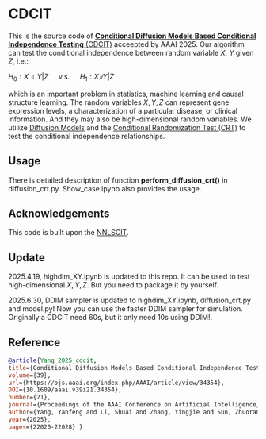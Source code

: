 # CDCIT
This is the source code of [**Conditional Diffusion Models Based Conditional Independence Testing** (CDCIT)](https://arxiv.org/abs/2412.11744) acceepted by AAAI 2025. Our algorithm can test the conditional independence between random variable $X$, $Y$ given $Z$, i.e.:  

$H_0: X ⫫ Y|Z  \quad \text{  v.s. } \quad  H_1:X \not ⫫ Y|Z$  

which is an important problem in statistics, machine learning and causal structure learning. The random variables $X, Y, Z$ can represent gene expression levels, a characterization of a particular disease, or clinical information. And they may also be high-dimensional random variables. We utilize [Diffusion Models](https://arxiv.org/abs/2011.13456) and the [Conditional Randomization Test (CRT)](https://arxiv.org/abs/2304.04183) to test the conditional independence relationships.



## Usage
There is detailed description of function **perform_diffusion_crt()** in diffusion_crt.py. Show_case.ipynb also provides the usage.


## Acknowledgements
This code is built upon the [NNLSCIT](https://github.com/LeeShuai-kenwitch/NNLSCIT).


## Update
2025.4.19, highdim_XY.ipynb is updated to this repo. It can be used to test high-dimensional $X,Y,Z$. But you need to package it by yourself.

2025.6.30, DDIM sampler is updated to highdim_XY.ipynb, diffusion_crt.py and model.py! Now you can use the faster DDIM sampler for simulation. Originally a CDCIT need 60s, but it only need 10s using DDIM!.

## Reference
```bibtex
@article{Yang_2025_cdcit, 
title={Conditional Diffusion Models Based Conditional Independence Testing}, 
volume={39}, 
url={https://ojs.aaai.org/index.php/AAAI/article/view/34354}, 
DOI={10.1609/aaai.v39i21.34354}, 
number={21}, 
journal={Proceedings of the AAAI Conference on Artificial Intelligence}, 
author={Yang, Yanfeng and Li, Shuai and Zhang, Yingjie and Sun, Zhuoran and Shu, Hai and Chen, Ziqi and Zhang, Renming}, 
year={2025}, 
pages={22020-22028} }



